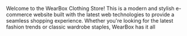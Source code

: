 Welcome to the WearBox Clothing Store! This is a modern and stylish e-commerce website built with the latest web technologies to provide a seamless shopping experience. Whether you're looking for the latest fashion trends or classic wardrobe staples, WearBox has it all
